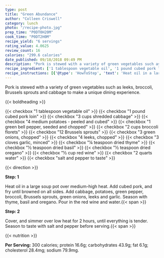 ```yaml
---
type: post
title: "Green Abundance"
author: "Colleen Criswell"
category: lunch
photo: "/recipe-photo.jpg"
prep_time: "P0DT0H20M"
cook_time: "P0DT2H0M"
recipe_yield: "6 servings"
rating_value: 4.0625
review_count: 16
calories: "299.6 calories"
date_published: 09/18/2018 09:49 PM
description: "Pork is stewed with a variety of green vegetables such as leeks, broccoli, Brussels sprouts and cabbage to make a unique dining experience."
recipe_ingredient: ['1 tablespoon vegetable oil', '1 pound cubed pork loin', '3 cups shredded cabbage', '4 medium potatoes - peeled and cubed', '1 green bell pepper, seeded and chopped', '2 cups broccoli florets', '12 Brussels sprouts', '3 green onions, chopped', '4 leeks, chopped', '3 cloves garlic, minced', '¼ teaspoon dried thyme', '½ teaspoon dried basil', '½ teaspoon dried oregano', '½ cup red wine', '2 quarts water', 'salt and pepper to taste']
recipe_instructions: [{'@type': 'HowToStep', 'text': 'Heat oil in a large soup pot over medium-high heat. Add cubed pork, and fry until browned on all sides. Add cabbage, potatoes, green pepper, broccoli, Brussels sprouts, green onions, leeks and garlic. Season with thyme, basil and oregano. Pour in the red wine and water.\n'}, {'@type': 'HowToStep', 'text': 'Cover, and simmer over low heat for 2 hours, until everything is tender. Season to taste with salt and pepper before serving.\n'}]
---
```


Pork is stewed with a variety of green vegetables such as leeks, broccoli, Brussels sprouts and cabbage to make a unique dining experience. 

{{< boldheading >}}

{{< checkbox "1 tablespoon vegetable oil" >}}
{{< checkbox "1 pound cubed pork loin" >}}
{{< checkbox "3 cups shredded cabbage" >}}
{{< checkbox "4 medium potatoes - peeled and cubed" >}}
{{< checkbox "1  green bell pepper, seeded and chopped" >}}
{{< checkbox "2 cups broccoli florets" >}}
{{< checkbox "12  Brussels sprouts" >}}
{{< checkbox "3  green onions, chopped" >}}
{{< checkbox "4  leeks, chopped" >}}
{{< checkbox "3 cloves garlic, minced" >}}
{{< checkbox "¼ teaspoon dried thyme" >}}
{{< checkbox "½ teaspoon dried basil" >}}
{{< checkbox "½ teaspoon dried oregano" >}}
{{< checkbox "½ cup red wine" >}}
{{< checkbox "2 quarts water" >}}
{{< checkbox "salt and pepper to taste" >}}


{{< direction >}}

**Step: 1**

Heat oil in a large soup pot over medium-high heat. Add cubed pork, and fry until browned on all sides. Add cabbage, potatoes, green pepper, broccoli, Brussels sprouts, green onions, leeks and garlic. Season with thyme, basil and oregano. Pour in the red wine and water.{{< span >}}

**Step: 2**

Cover, and simmer over low heat for 2 hours, until everything is tender. Season to taste with salt and pepper before serving.{{< span >}}

{{< nutrition >}}

**Per Serving:** 300 calories; protein 16.6g; carbohydrates 43.9g; fat 6.1g; cholesterol 28.4mg; sodium 79.9mg.
